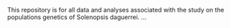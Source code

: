 This repository is for all data and analyses associated with the study on the populations genetics of Solenopsis daguerrei.
...